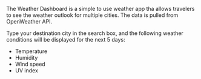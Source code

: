 The Weather Dashboard is a simple to use weather app tha allows travelers to see the weather outlook for multiple cities. The data is pulled from OpenWeather API.

Type your destination city in the search box, and the following weather conditions will be displayed for the next 5 days:
       <ul>
  <li> Temperature</li>
  <li> Humidity</li>
  <li> Wind speed</li>
  <li> UV index</li>
  </ul>

